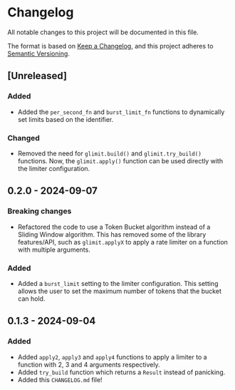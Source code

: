 # Changelog

All notable changes to this project will be documented in this file.

The format is based on [Keep a Changelog](https://keepachangelog.com/en/1.1.0/), and this project adheres to [Semantic Versioning](https://semver.org/spec/v2.0.0.html).


## [Unreleased]

### Added

- Added the `per_second_fn` and `burst_limit_fn` functions to dynamically set limits based on the identifier.

### Changed

- Removed the need for `glimit.build()` and `glimit.try_build()` functions. Now, the `glimit.apply()` function can be used directly with the limiter configuration.


## 0.2.0 - 2024-09-07

### Breaking changes

- Refactored the code to use a Token Bucket algorithm instead of a Sliding Window algorithm. This has removed some of the library features/API, such as `glimit.applyX` to apply a rate limiter on a function with multiple arguments.

### Added

- Added a `burst_limit` setting to the limiter configuration. This setting allows the user to set the maximum number of tokens that the bucket can hold.


## 0.1.3 - 2024-09-04

### Added

- Added `apply2`, `apply3` and `apply4` functions to apply a limiter to a function with 2, 3 and 4 arguments respectively.
- Added `try_build` function which returns a `Result` instead of panicking.
- Added this `CHANGELOG.md` file!
